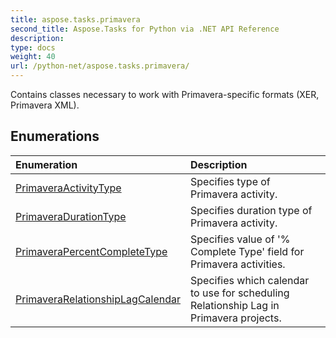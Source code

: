 ```yaml
---
title: aspose.tasks.primavera
second_title: Aspose.Tasks for Python via .NET API Reference
description: 
type: docs
weight: 40
url: /python-net/aspose.tasks.primavera/
---
```



Contains classes necessary to work with Primavera-specific formats (XER, Primavera XML).

## Enumerations
| Enumeration | Description |
| :- | :- |
|[PrimaveraActivityType](/tasks/python-net/aspose.tasks.primavera/primaveraactivitytype/)|Specifies type of Primavera activity.|
|[PrimaveraDurationType](/tasks/python-net/aspose.tasks.primavera/primaveradurationtype/)|Specifies duration type of Primavera activity.|
|[PrimaveraPercentCompleteType](/tasks/python-net/aspose.tasks.primavera/primaverapercentcompletetype/)|Specifies value of '% Complete Type' field for Primavera activities.|
|[PrimaveraRelationshipLagCalendar](/tasks/python-net/aspose.tasks.primavera/primaverarelationshiplagcalendar/)|Specifies which calendar to use for scheduling Relationship Lag in Primavera projects.|
